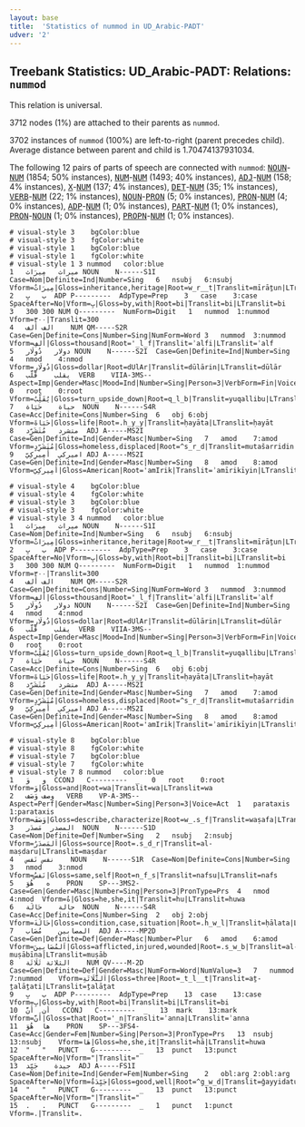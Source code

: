 ```yaml
---
layout: base
title:  'Statistics of nummod in UD_Arabic-PADT'
udver: '2'
---
```


## Treebank Statistics: UD_Arabic-PADT: Relations: `nummod`

This relation is universal.

3712 nodes (1%) are attached to their parents as `nummod`.

3702 instances of `nummod` (100%) are left-to-right (parent precedes child).
Average distance between parent and child is 1.70474137931034.

The following 12 pairs of parts of speech are connected with `nummod`: <tt><a href="ar_padt-pos-NOUN.html">NOUN</a></tt>-<tt><a href="ar_padt-pos-NUM.html">NUM</a></tt> (1854; 50% instances), <tt><a href="ar_padt-pos-NUM.html">NUM</a></tt>-<tt><a href="ar_padt-pos-NUM.html">NUM</a></tt> (1493; 40% instances), <tt><a href="ar_padt-pos-ADJ.html">ADJ</a></tt>-<tt><a href="ar_padt-pos-NUM.html">NUM</a></tt> (158; 4% instances), <tt><a href="ar_padt-pos-X.html">X</a></tt>-<tt><a href="ar_padt-pos-NUM.html">NUM</a></tt> (137; 4% instances), <tt><a href="ar_padt-pos-DET.html">DET</a></tt>-<tt><a href="ar_padt-pos-NUM.html">NUM</a></tt> (35; 1% instances), <tt><a href="ar_padt-pos-VERB.html">VERB</a></tt>-<tt><a href="ar_padt-pos-NUM.html">NUM</a></tt> (22; 1% instances), <tt><a href="ar_padt-pos-NOUN.html">NOUN</a></tt>-<tt><a href="ar_padt-pos-PRON.html">PRON</a></tt> (5; 0% instances), <tt><a href="ar_padt-pos-PRON.html">PRON</a></tt>-<tt><a href="ar_padt-pos-NUM.html">NUM</a></tt> (4; 0% instances), <tt><a href="ar_padt-pos-ADP.html">ADP</a></tt>-<tt><a href="ar_padt-pos-NUM.html">NUM</a></tt> (1; 0% instances), <tt><a href="ar_padt-pos-PART.html">PART</a></tt>-<tt><a href="ar_padt-pos-NUM.html">NUM</a></tt> (1; 0% instances), <tt><a href="ar_padt-pos-PRON.html">PRON</a></tt>-<tt><a href="ar_padt-pos-NOUN.html">NOUN</a></tt> (1; 0% instances), <tt><a href="ar_padt-pos-PROPN.html">PROPN</a></tt>-<tt><a href="ar_padt-pos-NUM.html">NUM</a></tt> (1; 0% instances).


~~~ conllu
# visual-style 3	bgColor:blue
# visual-style 3	fgColor:white
# visual-style 1	bgColor:blue
# visual-style 1	fgColor:white
# visual-style 1 3 nummod	color:blue
1	ميراث	مِيرَاث	NOUN	N------S1I	Case=Nom|Definite=Ind|Number=Sing	6	nsubj	6:nsubj	Vform=مِيرَاثٌ|Gloss=inheritance,heritage|Root=w_r__t|Translit=mīrāṯun|LTranslit=mīrāṯ
2	ب	بِ	ADP	P---------	AdpType=Prep	3	case	3:case	SpaceAfter=No|Vform=بِ|Gloss=by,with|Root=bi|Translit=bi|LTranslit=bi
3	300	300	NUM	Q---------	NumForm=Digit	1	nummod	1:nummod	Vform=٣٠٠|Translit=300
4	الف	أَلف	NUM	QM-----S2R	Case=Gen|Definite=Cons|Number=Sing|NumForm=Word	3	nummod	3:nummod	Vform=أَلفِ|Gloss=thousand|Root='_l_f|Translit=ʾalfi|LTranslit=ʾalf
5	دولار	دُولَار	NOUN	N------S2I	Case=Gen|Definite=Ind|Number=Sing	4	nmod	4:nmod	Vform=دُولَارٍ|Gloss=dollar|Root=dUlAr|Translit=dūlārin|LTranslit=dūlār
6	يقلب	قَلَّب	VERB	VIIA-3MS--	Aspect=Imp|Gender=Masc|Mood=Ind|Number=Sing|Person=3|VerbForm=Fin|Voice=Act	0	root	0:root	Vform=يُقَلِّبُ|Gloss=turn_upside_down|Root=q_l_b|Translit=yuqallibu|LTranslit=qallab
7	حياة	حَيَاة	NOUN	N------S4R	Case=Acc|Definite=Cons|Number=Sing	6	obj	6:obj	Vform=حَيَاةَ|Gloss=life|Root=.h_y_y|Translit=ḥayāta|LTranslit=ḥayāt
8	متشرد	مُتَشَرِّد	ADJ	A-----MS2I	Case=Gen|Definite=Ind|Gender=Masc|Number=Sing	7	amod	7:amod	Vform=مُتَشَرِّدٍ|Gloss=homeless,displaced|Root=^s_r_d|Translit=mutašarridin|LTranslit=mutašarrid
9	اميركي	أَمِيرِكِيّ	ADJ	A-----MS2I	Case=Gen|Definite=Ind|Gender=Masc|Number=Sing	8	amod	8:amod	Vform=أَمِيرِكِيٍّ|Gloss=American|Root='amIrik|Translit=ʾamīrikīyin|LTranslit=ʾamīrikīy

~~~


~~~ conllu
# visual-style 4	bgColor:blue
# visual-style 4	fgColor:white
# visual-style 3	bgColor:blue
# visual-style 3	fgColor:white
# visual-style 3 4 nummod	color:blue
1	ميراث	مِيرَاث	NOUN	N------S1I	Case=Nom|Definite=Ind|Number=Sing	6	nsubj	6:nsubj	Vform=مِيرَاثٌ|Gloss=inheritance,heritage|Root=w_r__t|Translit=mīrāṯun|LTranslit=mīrāṯ
2	ب	بِ	ADP	P---------	AdpType=Prep	3	case	3:case	SpaceAfter=No|Vform=بِ|Gloss=by,with|Root=bi|Translit=bi|LTranslit=bi
3	300	300	NUM	Q---------	NumForm=Digit	1	nummod	1:nummod	Vform=٣٠٠|Translit=300
4	الف	أَلف	NUM	QM-----S2R	Case=Gen|Definite=Cons|Number=Sing|NumForm=Word	3	nummod	3:nummod	Vform=أَلفِ|Gloss=thousand|Root='_l_f|Translit=ʾalfi|LTranslit=ʾalf
5	دولار	دُولَار	NOUN	N------S2I	Case=Gen|Definite=Ind|Number=Sing	4	nmod	4:nmod	Vform=دُولَارٍ|Gloss=dollar|Root=dUlAr|Translit=dūlārin|LTranslit=dūlār
6	يقلب	قَلَّب	VERB	VIIA-3MS--	Aspect=Imp|Gender=Masc|Mood=Ind|Number=Sing|Person=3|VerbForm=Fin|Voice=Act	0	root	0:root	Vform=يُقَلِّبُ|Gloss=turn_upside_down|Root=q_l_b|Translit=yuqallibu|LTranslit=qallab
7	حياة	حَيَاة	NOUN	N------S4R	Case=Acc|Definite=Cons|Number=Sing	6	obj	6:obj	Vform=حَيَاةَ|Gloss=life|Root=.h_y_y|Translit=ḥayāta|LTranslit=ḥayāt
8	متشرد	مُتَشَرِّد	ADJ	A-----MS2I	Case=Gen|Definite=Ind|Gender=Masc|Number=Sing	7	amod	7:amod	Vform=مُتَشَرِّدٍ|Gloss=homeless,displaced|Root=^s_r_d|Translit=mutašarridin|LTranslit=mutašarrid
9	اميركي	أَمِيرِكِيّ	ADJ	A-----MS2I	Case=Gen|Definite=Ind|Gender=Masc|Number=Sing	8	amod	8:amod	Vform=أَمِيرِكِيٍّ|Gloss=American|Root='amIrik|Translit=ʾamīrikīyin|LTranslit=ʾamīrikīy

~~~


~~~ conllu
# visual-style 8	bgColor:blue
# visual-style 8	fgColor:white
# visual-style 7	bgColor:blue
# visual-style 7	fgColor:white
# visual-style 7 8 nummod	color:blue
1	و	وَ	CCONJ	C---------	_	0	root	0:root	Vform=وَ|Gloss=and|Root=wa|Translit=wa|LTranslit=wa
2	وصف	وَصَف	VERB	VP-A-3MS--	Aspect=Perf|Gender=Masc|Number=Sing|Person=3|Voice=Act	1	parataxis	1:parataxis	Vform=وَصَفَ|Gloss=describe,characterize|Root=w_.s_f|Translit=waṣafa|LTranslit=waṣaf
3	المصدر	مَصدَر	NOUN	N------S1D	Case=Nom|Definite=Def|Number=Sing	2	nsubj	2:nsubj	Vform=اَلمَصدَرُ|Gloss=source|Root=.s_d_r|Translit=al-maṣdaru|LTranslit=maṣdar
4	نفس	نَفس	NOUN	N------S1R	Case=Nom|Definite=Cons|Number=Sing	3	nmod	3:nmod	Vform=نَفسُ|Gloss=same,self|Root=n_f_s|Translit=nafsu|LTranslit=nafs
5	ه	هُوَ	PRON	SP---3MS2-	Case=Gen|Gender=Masc|Number=Sing|Person=3|PronType=Prs	4	nmod	4:nmod	Vform=هُ|Gloss=he,she,it|Translit=hu|LTranslit=huwa
6	حالة	حَالَة	NOUN	N------S4R	Case=Acc|Definite=Cons|Number=Sing	2	obj	2:obj	Vform=حَالَةَ|Gloss=condition,case,situation|Root=.h_w_l|Translit=ḥālata|LTranslit=ḥālat
7	المصابين	مُصَاب	ADJ	A-----MP2D	Case=Gen|Definite=Def|Gender=Masc|Number=Plur	6	amod	6:amod	Vform=اَلمُصَابِينَ|Gloss=afflicted,injured,wounded|Root=.s_w_b|Translit=al-muṣābīna|LTranslit=muṣāb
8	الثلاثة	ثَلَاثَة	NUM	QV----M-2D	Case=Gen|Definite=Def|Gender=Masc|NumForm=Word|NumValue=3	7	nummod	7:nummod	Vform=اَلثَّلَاثَةِ|Gloss=three|Root=_t_l__t|Translit=aṯ-ṯalāṯati|LTranslit=ṯalāṯat
9	ب	بِ	ADP	P---------	AdpType=Prep	13	case	13:case	Vform=بِ|Gloss=by,with|Root=bi|Translit=bi|LTranslit=bi
10	أن	أَنَّ	CCONJ	C---------	_	13	mark	13:mark	Vform=أَنَّ|Gloss=that|Root='_n|Translit=ʾanna|LTranslit=ʾanna
11	ها	هُوَ	PRON	SP---3FS4-	Case=Acc|Gender=Fem|Number=Sing|Person=3|PronType=Prs	13	nsubj	13:nsubj	Vform=هَا|Gloss=he,she,it|Translit=hā|LTranslit=huwa
12	"	"	PUNCT	G---------	_	13	punct	13:punct	SpaceAfter=No|Vform="|Translit="
13	جيدة	جَيِّد	ADJ	A-----FS1I	Case=Nom|Definite=Ind|Gender=Fem|Number=Sing	2	obl:arg	2:obl:arg	SpaceAfter=No|Vform=جَيِّدَةٌ|Gloss=good,well|Root=^g_w_d|Translit=ǧayyidatun|LTranslit=ǧayyid
14	"	"	PUNCT	G---------	_	13	punct	13:punct	SpaceAfter=No|Vform="|Translit="
15	.	.	PUNCT	G---------	_	1	punct	1:punct	Vform=.|Translit=.

~~~


